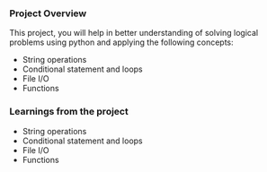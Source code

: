 ### Project Overview

 This project, you will help in better understanding of solving logical problems using python and applying the following concepts:

- String operations
- Conditional statement and loops
- File I/O
- Functions


### Learnings from the project

 - String operations
- Conditional statement and loops
- File I/O
- Functions


